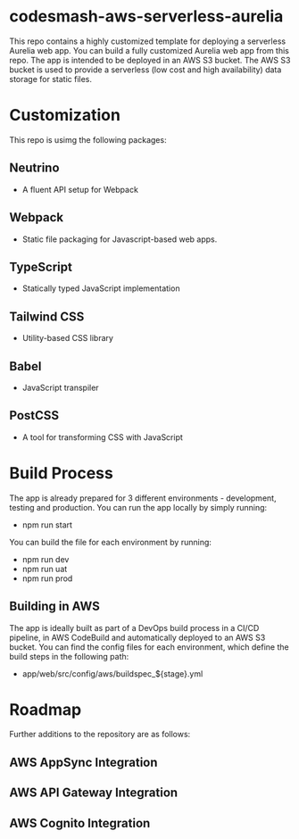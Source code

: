 # codesmash-aws-serverless-aurelia

This repo contains a highly customized template for deploying a serverless Aurelia web app. You can build a fully customized Aurelia web app from this repo. The app is intended to be deployed in an AWS S3 bucket. The AWS S3 bucket is used to provide a serverless (low cost and high availability) data storage for static files.

# Customization

This repo is usimg the following packages:

## Neutrino 

- A fluent API setup for Webpack

## Webpack

- Static file packaging for Javascript-based web apps.

## TypeScript

- Statically typed JavaScript implementation

## Tailwind CSS

- Utility-based CSS library

## Babel

- JavaScript transpiler

## PostCSS

- A tool for transforming CSS with JavaScript

# Build Process

The app is already prepared for 3 different environments - development, testing and production. You can run the app locally by simply running:

- npm run start

You can build the file for each environment by running:

- npm run dev
- npm run uat
- npm run prod

## Building in AWS

The app is ideally built as part of a DevOps build process in a CI/CD pipeline, in AWS CodeBuild and automatically deployed to an AWS S3 bucket. You can find the config files for each environment, which define the build steps in the following path:

- app/web/src/config/aws/buildspec_${stage}.yml

# Roadmap

Further additions to the repository are as follows:

## AWS AppSync Integration
## AWS API Gateway Integration
## AWS Cognito Integration
